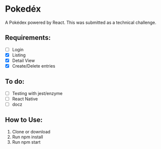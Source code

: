 # Pokedéx

A Pokédex powered by React. This was submitted as a technical challenge.

## Requirements:

-   [ ] Login
-   [x] Listing
-   [x] Detail View
-   [x] Create/Delete entries

## To do:

-   [ ] Testing with jest/enzyme
-   [ ] React Native
-   [ ] docz

## How to Use:

1. Clone or download
2. Run npm install
3. Run npm start

